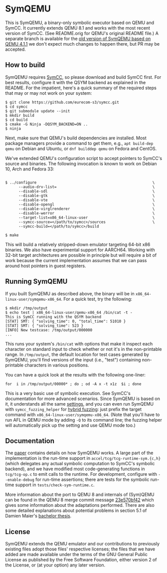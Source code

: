 # SymQEMU

This is SymQEMU, a binary-only symbolic executor based on QEMU and SymCC. It
currently extends QEMU 8.1 and works with the most recent version of SymCC.
(See README.orig for QEMU's original README file.)
A separate branch is available for the [old version of SymQEMU based on QEMU 4.1.1](https://github.com/eurecom-s3/symqemu/tree/4.1.1) we don't expect much 
changes to happen there, but PR may be accepted.

## How to build

SymQEMU requires [SymCC](https://github.com/eurecom-s3/symcc), so please
download and build SymCC first. For best results, configure it with the QSYM
backend as explained in the README. For the impatient, here's a quick summary of
the required steps that may or may not work on your system:

``` shell
$ git clone https://github.com/eurecom-s3/symcc.git
$ cd symcc
$ git submodule update --init
$ mkdir build
$ cd build
$ cmake -G Ninja -DQSYM_BACKEND=ON ..
$ ninja
```

Next, make sure that QEMU's build dependencies are installed. Most package
managers provide a command to get them, e.g., `apt build-dep qemu` on Debian and
Ubuntu, or `dnf builddep qemu` on Fedora and CentOS.

We've extended QEMU's configuration script to accept pointers to SymCC's source
and binaries. The following invocation is known to work on Debian 10, Arch and
Fedora 33:

``` shell

$ ../configure                                                    \
      --audio-drv-list=                                           \
      --disable-sdl                                               \
      --disable-gtk                                               \
      --disable-vte                                               \
      --disable-opengl                                            \
      --disable-virglrenderer                                     \
      --disable-werror                                            \
      --target-list=x86_64-linux-user                             \
      --symcc-source=</path/to/symcc>/sources                     \
      --symcc-build=</path/to/symcc>/build

$ make
```

This will build a relatively stripped-down emulator targeting 64-bit x86
binaries. We also have experimental support for AARCH64. Working with 32-bit
target architectures are possible in principle but will require a bit of work
because the current implementation assumes that we can pass around host pointers
in guest registers.

## Running SymQEMU

If you built SymQEMU as described above, the binary will be in
`x86_64-linux-user/symqemu-x86_64`. For a quick test, try the following:

``` shell
$ mkdir /tmp/output
$ echo test | x86_64-linux-user/qemu-x86_64 /bin/cat -t -
This is SymCC running with the QSYM backend
[STAT] SMT: { "solving_time": 0, "total_time": 51010 }
[STAT] SMT: { "solving_time": 523 }
[INFO] New testcase: /tmp/output/000000
...
```

This runs your system's `/bin/cat` with options that make it inspect each
character on standard input to check whether or not it's in the non-printable
range. In `/tmp/output`, the default location for test cases generated by
SymQEMU, you'll find versions of the input (i.e., "test") containing
non-printable characters in various positions.

You can have a quick look at the results with the following one-liner:
``` shell
for  i in /tmp/output/00000* ; do ; od -A x -t x1z  $i ; done
```

This is a very basic use of symbolic execution. See SymCC's documentation for
more advanced scenarios. Since SymQEMU is based on it, it understands all the
same
[settings](https://github.com/eurecom-s3/symcc/blob/master/docs/Configuration.txt),
and you can even run SymQEMU with `symcc_fuzzing_helper` for [hybrid fuzzing](https://github.com/eurecom-s3/symcc/blob/master/docs/Fuzzing.txt): just
prefix the target command with `x86_64-linux-user/symqemu-x86_64`. (Note that
you'll have to run AFL in QEMU mode by adding `-Q` to its command line; the
fuzzing helper will automatically pick up the setting and use QEMU mode too.)

## Documentation

The [paper](http://www.s3.eurecom.fr/tools/symbolic_execution/symqemu.html)
contains details on how SymQEMU works. A large part of the implementation is the
run-time support in `accel/tcg/tcg-runtime-sym.{c,h}` (which delegates any
actual symbolic computation to SymCC's symbolic backend), and we have modified
most code-generating functions in `tcg/tcg-op.c` to emit calls to the runtime.
For development, configure with `--enable-debug` for run-time assertions; there
are tests for the symbolic run-time support in `tests/check-sym-runtime.c`.

More information about the port to QEMU 8 and internals of (Sym)QEMU
can be found in the QEMU 8 merge commit message
[23e570bf42](https://github.com/eurecom-s3/symqemu/commit/23e570bf42531bcac66a54283eafd4c9c233891a) which
gives some information about the adaptations performed. There are also
some detailed explanations about potential problems in section 5.1 of
Damien Maier's [bachelor
thesis](https://dmaier.ch/bachelor-thesis.pdf).

## License

SymQEMU extends the QEMU emulator and our contributions to previously existing
files adopt those files' respective licenses; the files that we have added are
made available under the terms of the GNU General Public License as published by
the Free Software Foundation, either version 2 of the License, or (at your
option) any later version.

